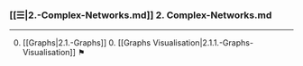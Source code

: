 
### [[☰|2.-Complex-Networks.md]] 2. Complex-Networks.md
---
0. [[Graphs|2.1.-Graphs]]
    0. [[Graphs Visualisation|2.1.1.-Graphs-Visualisation]] ⚑
